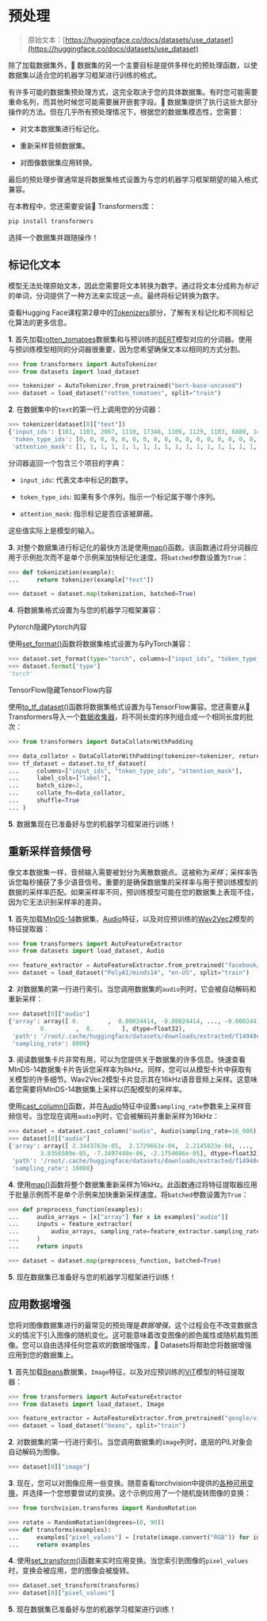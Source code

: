 # 预处理

> 原始文本：[https://huggingface.co/docs/datasets/use_dataset](https://huggingface.co/docs/datasets/use_dataset)

除了加载数据集外，🤗 数据集的另一个主要目标是提供多样化的预处理函数，以使数据集以适合您的机器学习框架进行训练的格式。

有许多可能的数据集预处理方式，这完全取决于您的具体数据集。有时您可能需要重命名列，而其他时候您可能需要展开嵌套字段。🤗 数据集提供了执行这些大部分操作的方法。但在几乎所有预处理情况下，根据您的数据集模态性，您需要：

+   对文本数据集进行标记化。

+   重新采样音频数据集。

+   对图像数据集应用转换。

最后的预处理步骤通常是将数据集格式设置为与您的机器学习框架期望的输入格式兼容。

在本教程中，您还需要安装🤗 Transformers库：

```py
pip install transformers
```

选择一个数据集并跟随操作！

## 标记化文本

模型无法处理原始文本，因此您需要将文本转换为数字。通过将文本分成称为*标记*的单词，分词提供了一种方法来实现这一点。最终将标记转换为数字。

查看Hugging Face课程第2章中的[Tokenizers](https://huggingface.co/course/chapter2/4?fw=pt)部分，了解有关标记化和不同标记化算法的更多信息。

**1**. 首先加载[rotten_tomatoes](https://huggingface.co/datasets/rotten_tomatoes)数据集和与预训练的[BERT](https://huggingface.co/bert-base-uncased)模型对应的分词器。使用与预训练模型相同的分词器很重要，因为您希望确保文本以相同的方式分割。

```py
>>> from transformers import AutoTokenizer
>>> from datasets import load_dataset

>>> tokenizer = AutoTokenizer.from_pretrained("bert-base-uncased")
>>> dataset = load_dataset("rotten_tomatoes", split="train")
```

**2**. 在数据集中的`text`的第一行上调用您的分词器：

```py
>>> tokenizer(dataset[0]["text"])
{'input_ids': [101, 1103, 2067, 1110, 17348, 1106, 1129, 1103, 6880, 1432, 112, 188, 1207, 107, 14255, 1389, 107, 1105, 1115, 1119, 112, 188, 1280, 1106, 1294, 170, 24194, 1256, 3407, 1190, 170, 11791, 5253, 188, 1732, 7200, 10947, 12606, 2895, 117, 179, 7766, 118, 172, 15554, 1181, 3498, 6961, 3263, 1137, 188, 1566, 7912, 14516, 6997, 119, 102], 
 'token_type_ids': [0, 0, 0, 0, 0, 0, 0, 0, 0, 0, 0, 0, 0, 0, 0, 0, 0, 0, 0, 0, 0, 0, 0, 0, 0, 0, 0, 0, 0, 0, 0, 0, 0, 0, 0, 0, 0, 0, 0, 0, 0, 0, 0, 0, 0, 0, 0, 0, 0, 0, 0, 0, 0, 0, 0, 0, 0], 
 'attention_mask': [1, 1, 1, 1, 1, 1, 1, 1, 1, 1, 1, 1, 1, 1, 1, 1, 1, 1, 1, 1, 1, 1, 1, 1, 1, 1, 1, 1, 1, 1, 1, 1, 1, 1, 1, 1, 1, 1, 1, 1, 1, 1, 1, 1, 1, 1, 1, 1, 1, 1, 1, 1, 1, 1, 1, 1, 1]}
```

分词器返回一个包含三个项目的字典：

+   `input_ids`: 代表文本中标记的数字。

+   `token_type_ids`: 如果有多个序列，指示一个标记属于哪个序列。

+   `attention_mask`: 指示标记是否应该被屏蔽。

这些值实际上是模型的输入。

**3**. 对整个数据集进行标记化的最快方法是使用[map()](/docs/datasets/v2.17.0/en/package_reference/main_classes#datasets.Dataset.map)函数。该函数通过将分词器应用于示例批次而不是单个示例来加快标记化速度。将`batched`参数设置为`True`：

```py
>>> def tokenization(example):
...     return tokenizer(example["text"])

>>> dataset = dataset.map(tokenization, batched=True)
```

**4**. 将数据集格式设置为与您的机器学习框架兼容：

Pytorch隐藏Pytorch内容

使用[set_format()](/docs/datasets/v2.17.0/en/package_reference/main_classes#datasets.Dataset.set_format)函数将数据集格式设置为与PyTorch兼容：

```py
>>> dataset.set_format(type="torch", columns=["input_ids", "token_type_ids", "attention_mask", "label"])
>>> dataset.format['type']
'torch'
```

TensorFlow隐藏TensorFlow内容

使用[to_tf_dataset()](/docs/datasets/v2.17.0/en/package_reference/main_classes#datasets.Dataset.to_tf_dataset)函数将数据集格式设置为与TensorFlow兼容。您还需要从🤗 Transformers导入一个[数据收集器](https://huggingface.co/docs/transformers/main_classes/data_collator#transformers.DataCollatorWithPadding)，将不同长度的序列组合成一个相同长度的批次：

```py
>>> from transformers import DataCollatorWithPadding

>>> data_collator = DataCollatorWithPadding(tokenizer=tokenizer, return_tensors="tf")
>>> tf_dataset = dataset.to_tf_dataset(
...     columns=["input_ids", "token_type_ids", "attention_mask"],
...     label_cols=["label"],
...     batch_size=2,
...     collate_fn=data_collator,
...     shuffle=True
... )
```

**5**. 数据集现在已准备好与您的机器学习框架进行训练！

## 重新采样音频信号

像文本数据集一样，音频输入需要被划分为离散数据点。这被称为*采样*；采样率告诉您每秒捕获了多少语音信号。重要的是确保数据集的采样率与用于预训练模型的数据的采样率匹配。如果采样率不同，预训练模型可能在您的数据集上表现不佳，因为它无法识别采样率的差异。

**1**. 首先加载[MInDS-14](https://huggingface.co/datasets/PolyAI/minds14)数据集，[Audio](/docs/datasets/v2.17.0/en/package_reference/main_classes#datasets.Audio)特征，以及对应预训练的[Wav2Vec2](https://huggingface.co/facebook/wav2vec2-base-960h)模型的特征提取器：

```py
>>> from transformers import AutoFeatureExtractor
>>> from datasets import load_dataset, Audio

>>> feature_extractor = AutoFeatureExtractor.from_pretrained("facebook/wav2vec2-base-960h")
>>> dataset = load_dataset("PolyAI/minds14", "en-US", split="train")
```

**2**. 对数据集的第一行进行索引。当您调用数据集的`audio`列时，它会被自动解码和重新采样：

```py
>>> dataset[0]["audio"]
{'array': array([ 0.        ,  0.00024414, -0.00024414, ..., -0.00024414,
         0.        ,  0.        ], dtype=float32),
 'path': '/root/.cache/huggingface/datasets/downloads/extracted/f14948e0e84be638dd7943ac36518a4cf3324e8b7aa331c5ab11541518e9368c/en-US~JOINT_ACCOUNT/602ba55abb1e6d0fbce92065.wav',
 'sampling_rate': 8000}
```

**3**. 阅读数据集卡片非常有用，可以为您提供关于数据集的许多信息。快速查看MInDS-14数据集卡片告诉您采样率为8kHz。同样，您可以从模型卡片中获取有关模型的许多细节。Wav2Vec2模型卡片显示其在16kHz语音音频上采样。这意味着您需要将MInDS-14数据集上采样以匹配模型的采样率。

使用[cast_column()](/docs/datasets/v2.17.0/en/package_reference/main_classes#datasets.Dataset.cast_column)函数，并在[Audio](/docs/datasets/v2.17.0/en/package_reference/main_classes#datasets.Audio)特征中设置`sampling_rate`参数来上采样音频信号。当您现在调用`audio`列时，它会被解码并重新采样为16kHz：

```py
>>> dataset = dataset.cast_column("audio", Audio(sampling_rate=16_000))
>>> dataset[0]["audio"]
{'array': array([ 2.3443763e-05,  2.1729663e-04,  2.2145823e-04, ...,
         3.8356509e-05, -7.3497440e-06, -2.1754686e-05], dtype=float32),
 'path': '/root/.cache/huggingface/datasets/downloads/extracted/f14948e0e84be638dd7943ac36518a4cf3324e8b7aa331c5ab11541518e9368c/en-US~JOINT_ACCOUNT/602ba55abb1e6d0fbce92065.wav',
 'sampling_rate': 16000}
```

**4**. 使用[map()](/docs/datasets/v2.17.0/en/package_reference/main_classes#datasets.Dataset.map)函数将整个数据集重新采样为16kHz。此函数通过将特征提取器应用于批量示例而不是单个示例来加快重新采样速度。将`batched`参数设置为`True`：

```py
>>> def preprocess_function(examples):
...     audio_arrays = [x["array"] for x in examples["audio"]]
...     inputs = feature_extractor(
...         audio_arrays, sampling_rate=feature_extractor.sampling_rate, max_length=16000, truncation=True
...     )
...     return inputs

>>> dataset = dataset.map(preprocess_function, batched=True)
```

**5**. 现在数据集已准备好与您的机器学习框架进行训练！

## 应用数据增强

您将对图像数据集进行的最常见的预处理是*数据增强*，这个过程会在不改变数据含义的情况下引入图像的随机变化。这可能意味着改变图像的颜色属性或随机裁剪图像。您可以自由选择任何您喜欢的数据增强库，🤗 Datasets将帮助您将数据增强应用到您的数据集上。

**1**. 首先加载[Beans](https://huggingface.co/datasets/beans)数据集，`Image`特征，以及对应预训练的[ViT](https://huggingface.co/google/vit-base-patch16-224-in21k)模型的特征提取器：

```py
>>> from transformers import AutoFeatureExtractor
>>> from datasets import load_dataset, Image

>>> feature_extractor = AutoFeatureExtractor.from_pretrained("google/vit-base-patch16-224-in21k")
>>> dataset = load_dataset("beans", split="train")
```

**2**. 对数据集的第一行进行索引。当您调用数据集的`image`列时，底层的PIL对象会自动解码为图像。

```py
>>> dataset[0]["image"]
```

**3**. 现在，您可以对图像应用一些变换。随意查看torchvision中提供的[各种可用变换](https://pytorch.org/vision/stable/auto_examples/plot_transforms.html#sphx-glr-auto-examples-plot-transforms-py)，并选择一个您想要尝试的变换。这个示例应用了一个随机旋转图像的变换：

```py
>>> from torchvision.transforms import RandomRotation

>>> rotate = RandomRotation(degrees=(0, 90))
>>> def transforms(examples):
...     examples["pixel_values"] = [rotate(image.convert("RGB")) for image in examples["image"]]
...     return examples
```

**4**. 使用[set_transform()](/docs/datasets/v2.17.0/en/package_reference/main_classes#datasets.Dataset.set_transform)函数来实时应用变换。当您索引到图像的`pixel_values`时，变换会被应用，您的图像会被旋转。

```py
>>> dataset.set_transform(transforms)
>>> dataset[0]["pixel_values"]
```

**5**. 现在数据集已准备好与您的机器学习框架进行训练！
